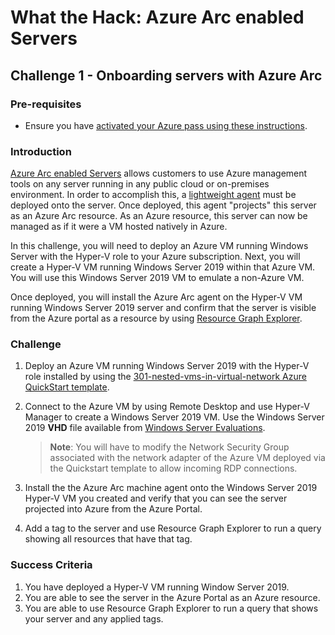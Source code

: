 # What the Hack: Azure Arc enabled Servers 

## Challenge 1 - Onboarding servers with Azure Arc

### Pre-requisites

* Ensure you have [activated your Azure pass using these instructions](https://www.microsoftazurepass.com/Home/HowTo).

### Introduction

[Azure Arc enabled Servers](https://docs.microsoft.com/en-us/azure/azure-arc/servers/overview) allows customers to use Azure management tools on any server running in any public cloud or on-premises environment. In order to accomplish this, a [lightweight agent](https://docs.microsoft.com/en-us/azure/azure-arc/servers/agent-overview) must be deployed onto the server. Once deployed, this agent "projects" this server as an Azure Arc resource. As an Azure resource, this server can now be managed as if it were a VM hosted natively in Azure. 

In this challenge, you will need to deploy an Azure VM running Windows Server with the Hyper-V role to your Azure subscription. Next, you will create a Hyper-V VM running Windows Server 2019 within that Azure VM. You will use this Windows Server 2019 VM to emulate a non-Azure VM. 

Once deployed, you will install the Azure Arc agent on the Hyper-V VM running Windows Server 2019 server and confirm that the server is visible from the Azure portal as a resource by using [Resource Graph Explorer](https://docs.microsoft.com/en-us/azure/governance/resource-graph/first-query-portal).

### Challenge

1. Deploy an Azure VM running Windows Server 2019 with the Hyper-V role installed by using the [301-nested-vms-in-virtual-network Azure QuickStart template](https://github.com/Azure/azure-quickstart-templates/tree/master/301-nested-vms-in-virtual-network). 

2. Connect to the Azure VM by using Remote Desktop and use Hyper-V Manager to create a Windows Server 2019 VM. Use the Windows Server 2019 **VHD** file available from 
[Windows Server Evaluations](https://www.microsoft.com/en-us/evalcenter/evaluate-windows-server-2019).

   >**Note**: You will have to modify the Network Security Group associated with the network adapter of the Azure VM deployed via the Quickstart template to allow incoming RDP connections.

3. Install the the Azure Arc machine agent onto the Windows Server 2019 Hyper-V VM you created and verify that you can see the server projected into Azure from the Azure Portal.

4. Add a tag to the server and use Resource Graph Explorer to run a query showing all resources that have that tag.

### Success Criteria

1. You have deployed a Hyper-V VM running Window Server 2019.
2. You are able to see the server in the Azure Portal as an Azure resource.
3. You are able to use Resource Graph Explorer to run a query that shows your server and any applied tags.

